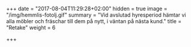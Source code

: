 +++
date = "2017-08-04T11:29:28+02:00"
hidden = true
image = "/img/hemmlis-fotolj.gif"
summary = "Vid  avslutad hyresperiod hämtar vi alla möbler och fräschar till dem på nytt, i väntan på nästa kund."
title = "Retake"
weight = 6

+++

